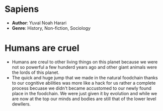 # Sapiens
- **Author**: Yuval Noah Harari 
- **Genre**: History, Non-fiction, Sociology 

# Humans are cruel
- Humans are creul to other living things on this planet because we were not so powerful a few hunderd years ago and other giant animals were the lords of this planet.
- The quick and huge jump that we made in the natural foodchain thanks to our cognitive abilities was more like a hack for us rather a complete process becuase we didn't became accustomed to our newly found place in the foodchain. We were just given it by evolution and while we are now at the top our minds and bodies are still that of the lower level dewllers.